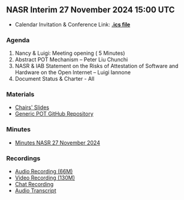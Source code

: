 ## NASR Interim 27 November 2024 15:00 UTC

- Calendar Invitation & Conference Link: **[.ics file](/NASR-Interim-27-Nov-2024/Material/NASR-27112024.ics)**

### Agenda

1. Nancy & Luigi: Meeting opening ( 5 Minutes)
2. Abstract POT Mechanism – Peter Liu Chunchi
3. NASR & IAB Statement on the Risks of Attestation of Software and Hardware on the Open Internet – Luigi Iannone
4. Document Status & Charter - All

### Materials

- [Chairs' Slides](/NASR-Interim-27-Nov-2024/Material/NASR-Side-Meeting-27-11-2024.pdf)
- [Generic POT GitHub Repository](https://github.com/liuchunchi/Generic-POT)

### Minutes

- [Minutes NASR 27 November 2024](/NASR-Interim-27-Nov-2024/Material/NASR-Minutes-27112024.md)

### Recordings
- [Audio Recording (66M)](./Material/GMT20241127-145156_Recording.m4a)
- [Video Recording (130M)](./Material/GMT20241127-145156_Recording_2560x1440.mp4)
- [Chat Recording](./Material/GMT20241127-145156_RecordingnewChat.txt)
- [Audio Transcript](./Material/GMT20241127-145156_Recording.transcript.vtt) 



